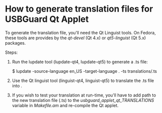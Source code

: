 How to generate translation files for USBGuard Qt Applet
========================================================

To generate the translation file, you'll need the Qt Linguist tools.
On Fedora, these tools are provides by the *qt-devel* (Qt 4.x) or *qt5-linguist* (Qt 5.x)
packages.

Steps:

 1. Run the lupdate tool (lupdate-qt4, lupdate-qt5) to generate a .ts file:

    $ lupdate -source-language en_US -target-language <LANG> . -ts translations/<LANG>.ts

 2. Use the Qt linguist tool (linguist-qt4, linguist-qt5) to translate the .ts file into
    <LANG>.

 3. If you wish to test your translation at run-time, you'll have to add path to the new
    translation file (.ts) to the *usbguard_applet_qt_TRANSLATIONS* variable in *Makefile.am*
    and re-compile the Qt applet.


